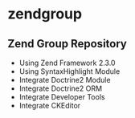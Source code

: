 zendgroup
=========

Zend Group Repository
----------------------

+ Using Zend Framework 2.3.0
+ Using SyntaxHighlight Module
+ Integrate Doctrine2 Module
+ Integrate Doctrine2 ORM
+ Integrate Developer Tools
+ Integrate CKEditor
